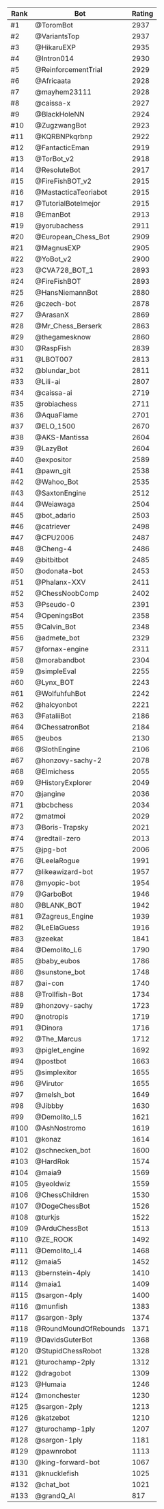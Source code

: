 Rank|Bot|Rating
---|---|---
#1|@ToromBot|2937
#2|@VariantsTop|2937
#3|@HikaruEXP|2935
#4|@Intron014|2930
#5|@ReinforcementTrial|2929
#6|@Africaata|2928
#7|@mayhem23111|2928
#8|@caissa-x|2927
#9|@BlackHoleNN|2924
#10|@ZugzwangBot|2923
#11|@KQRBNPkqrbnp|2922
#12|@FantacticEman|2919
#13|@TorBot_v2|2918
#14|@ResoluteBot|2917
#15|@FireFishBOT_v2|2915
#16|@MastacticaTeoriabot|2915
#17|@TutorialBotelmejor|2915
#18|@EmanBot|2913
#19|@yorubachess|2911
#20|@European_Chess_Bot|2909
#21|@MagnusEXP|2905
#22|@YoBot_v2|2900
#23|@CVA728_BOT_1|2893
#24|@FireFishBOT|2893
#25|@HansNiemannBot|2880
#26|@czech-bot|2878
#27|@ArasanX|2869
#28|@Mr_Chess_Berserk|2863
#29|@thegamesknow|2860
#30|@RaspFish|2839
#31|@LBOT007|2813
#32|@blundar_bot|2811
#33|@Lili-ai|2807
#34|@caissa-ai|2719
#35|@robiachess|2711
#36|@AquaFlame|2701
#37|@ELO_1500|2670
#38|@AKS-Mantissa|2604
#39|@LazyBot|2604
#40|@expositor|2589
#41|@pawn_git|2538
#42|@Wahoo_Bot|2535
#43|@SaxtonEngine|2512
#44|@Weiawaga|2504
#45|@bot_adario|2503
#46|@catriever|2498
#47|@CPU2006|2487
#48|@Cheng-4|2486
#49|@bitbitbot|2485
#50|@odonata-bot|2453
#51|@Phalanx-XXV|2411
#52|@ChessNoobComp|2402
#53|@Pseudo-0|2391
#54|@OpeningsBot|2358
#55|@Calvin_Bot|2348
#56|@admete_bot|2329
#57|@fornax-engine|2311
#58|@morabandbot|2304
#59|@simpleEval|2255
#60|@Lynx_BOT|2243
#61|@WolfuhfuhBot|2242
#62|@halcyonbot|2221
#63|@FataliiBot|2186
#64|@ChessatronBot|2184
#65|@eubos|2130
#66|@SlothEngine|2106
#67|@honzovy-sachy-2|2078
#68|@Elmichess|2055
#69|@HistoryExplorer|2049
#70|@jangine|2036
#71|@bcbchess|2034
#72|@matmoi|2029
#73|@Boris-Trapsky|2021
#74|@redtail-zero|2013
#75|@jpg-bot|2006
#76|@LeelaRogue|1991
#77|@likeawizard-bot|1957
#78|@myopic-bot|1954
#79|@GarboBot|1946
#80|@BLANK_BOT|1942
#81|@Zagreus_Engine|1939
#82|@LeElaGuess|1916
#83|@zeekat|1841
#84|@Demolito_L6|1790
#85|@baby_eubos|1786
#86|@sunstone_bot|1748
#87|@ai-con|1740
#88|@Trollfish-Bot|1734
#89|@honzovy-sachy|1723
#90|@notropis|1719
#91|@Dinora|1716
#92|@The_Marcus|1712
#93|@piglet_engine|1692
#94|@postbot|1663
#95|@simplexitor|1655
#96|@Virutor|1655
#97|@melsh_bot|1649
#98|@Jibbby|1630
#99|@Demolito_L5|1621
#100|@AshNostromo|1619
#101|@konaz|1614
#102|@schnecken_bot|1600
#103|@HardRok|1574
#104|@maia9|1569
#105|@yeoldwiz|1559
#106|@ChessChildren|1530
#107|@DogeChessBot|1526
#108|@turkjs|1522
#109|@ArduChessBot|1513
#110|@ZE_ROOK|1492
#111|@Demolito_L4|1468
#112|@maia5|1452
#113|@bernstein-4ply|1410
#114|@maia1|1409
#115|@sargon-4ply|1400
#116|@munfish|1383
#117|@sargon-3ply|1374
#118|@RoundMoundOfRebounds|1371
#119|@DavidsGuterBot|1368
#120|@StupidChessRobot|1328
#121|@turochamp-2ply|1312
#122|@dragobot|1309
#123|@Humaia|1246
#124|@monchester|1230
#125|@sargon-2ply|1213
#126|@katzebot|1210
#127|@turochamp-1ply|1207
#128|@sargon-1ply|1181
#129|@pawnrobot|1113
#130|@king-forward-bot|1067
#131|@knucklefish|1025
#132|@chat_bot|1021
#133|@grandQ_AI|817
